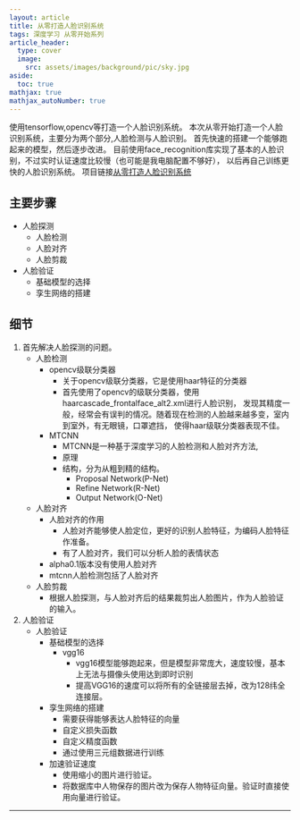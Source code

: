 ```yaml
---
layout: article
title: 从零打造人脸识别系统
tags: 深度学习 从零开始系列
article_header:
  type: cover
  image:
    src: assets/images/background/pic/sky.jpg
aside:
  toc: true
mathjax: true
mathjax_autoNumber: true
---
```

使用tensorflow,opencv等打造一个人脸识别系统。
本次从零开始打造一个人脸识别系统，主要分为两个部分,人脸检测与人脸识别。
首先快速的搭建一个能够跑起来的模型，然后逐步改进。
目前使用face_recognition库实现了基本的人脸识别，不过实时认证速度比较慢（也可能是我电脑配置不够好），
以后再自己训练更快的人脸识别系统。
项目链接[从零打造人脸识别系统](https://github.com/socofels/face_recognize_2020)
<!--more-->
## 主要步骤
- 人脸探测
    - 人脸检测
    - 人脸对齐
    - 人脸剪裁
- 人脸验证
    - 基础模型的选择
    - 孪生网络的搭建

## 细节
1. 首先解决人脸探测的问题。
	- 人脸检测
		- opencv级联分类器
			- 关于opencv级联分类器，它是使用haar特征的分类器
			- 首先使用了opencv的级联分类器，使用haarcascade_frontalface_alt2.xml进行人脸识别，
			发现其精度一般，经常会有误判的情况。随着现在检测的人脸越来越多变，室内到室外，有无眼镜，口罩遮挡，
			使得haar级联分类器表现不佳。
        - MTCNN
            - MTCNN是一种基于深度学习的人脸检测和人脸对齐方法,
            - 原理
            - 结构，分为从粗到精的结构。
                - Proposal Network(P-Net)
                - Refine Network(R-Net)
                - Output Network(O-Net)
    - 人脸对齐
        - 人脸对齐的作用
            - 人脸对齐能够使人脸定位，更好的识别人脸特征，为编码人脸特征作准备。
            - 有了人脸对齐，我们可以分析人脸的表情状态
        - alpha0.1版本没有使用人脸对齐
        - mtcnn人脸检测包括了人脸对齐
    - 人脸剪裁
        - 根据人脸探测，与人脸对齐后的结果裁剪出人脸图片，作为人脸验证的输入。
2. 人脸验证
    - 人脸验证
        - 基础模型的选择
            - vgg16
                - vgg16模型能够跑起来，但是模型非常庞大，速度较慢，基本上无法与摄像头使用达到即时识别
                - 提高VGG16的速度可以将所有的全链接层去掉，改为128纬全连接层。
        - 孪生网络的搭建
            - 需要获得能够表达人脸特征的向量
            - 自定义损失函数
            - 自定义精度函数
            - 通过使用三元组数据进行训练
        - 加速验证速度
            - 使用缩小的图片进行验证。
            - 将数据库中人物保存的图片改为保存人物特征向量。验证时直接使用向量进行验证。

---
